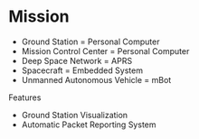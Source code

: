 Mission
==

- Ground Station = Personal Computer
- Mission Control Center = Personal Computer
- Deep Space Network = APRS
- Spacecraft = Embedded System
- Unmanned Autonomous Vehicle = mBot

Features

- Ground Station Visualization
- Automatic Packet Reporting System

